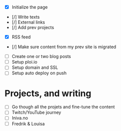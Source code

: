 - [x] Initialize the page
- [/] Write texts
- [/] External links
- [/] Add prev projects
- [x] RSS feed
- [/] Make sure content from my prev site is migrated
- [ ] Create one or two blog posts
- [ ] Setup ploi.io
- [ ] Setup domain and SSL
- [ ] Setup auto deploy on push

# Projects, and writing

- [ ] Go though all the projets and fine-tune the content
- [ ] Twitch/YouTube journey
- [ ] Iniva.no
- [ ] Fredrik & Louisa
